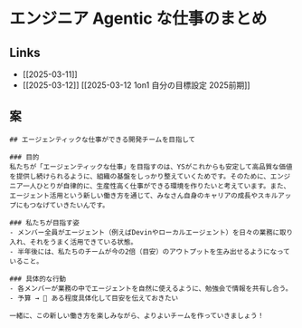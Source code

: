 # エンジニア Agentic な仕事のまとめ

## Links

- [[2025-03-11]]
- [[2025-03-12]] [[2025-03-12 1on1 自分の目標設定 2025前期]]

## 案

```
## エージェンティックな仕事ができる開発チームを目指して

### 目的
私たちが「エージェンティックな仕事」を目指すのは、YSがこれからも安定して高品質な価値を提供し続けられるように、組織の基盤をしっかり整えていくためです。そのために、エンジニア一人ひとりが自律的に、生産性高く仕事ができる環境を作りたいと考えています。また、エージェント活用という新しい働き方を通じて、みなさん自身のキャリアの成長やスキルアップにもつなげていきたいんです。

### 私たちが目指す姿
- メンバー全員がエージェント（例えばDevinやローカルエージェント）を日々の業務に取り入れ、それをうまく活用できている状態。
- 半年後には、私たちのチームが今の2倍（目安）のアウトプットを生み出せるようになっていること。

### 具体的な行動
- 各メンバーが業務の中でエージェントを自然に使えるように、勉強会で情報を共有し合う。
- 予算 → 🔶 ある程度具体化して目安を伝えておきたい

一緒に、この新しい働き方を楽しみながら、よりよいチームを作っていきましょう！
```
